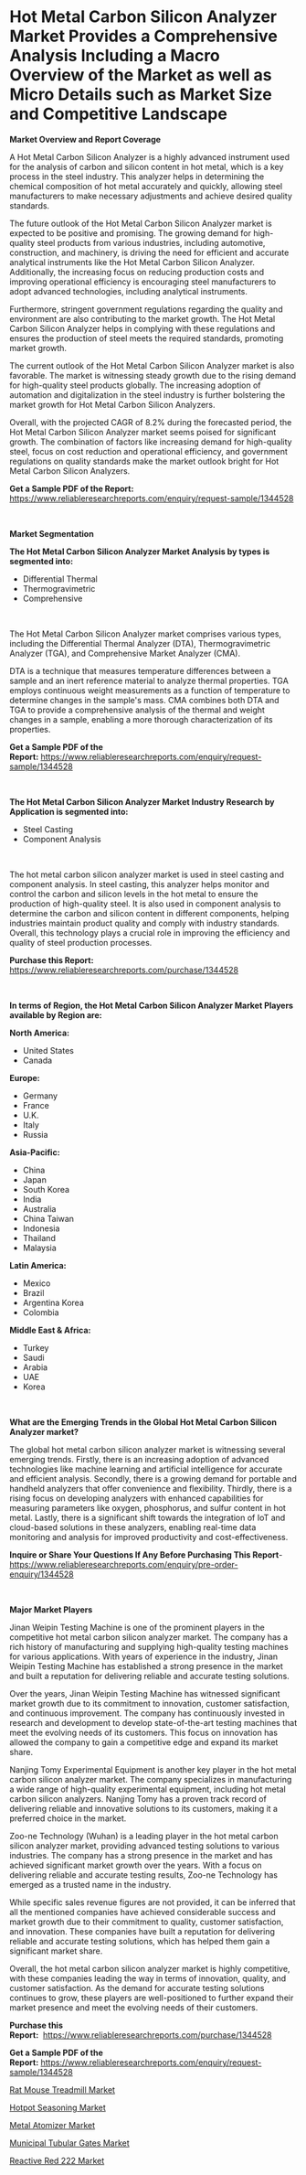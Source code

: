 <p><h1>Hot Metal Carbon Silicon Analyzer Market Provides a Comprehensive Analysis Including a Macro Overview of the Market as well as Micro Details such as Market Size and Competitive Landscape</h1></p><p><strong>Market Overview and Report Coverage</strong></p>
<p><p>A Hot Metal Carbon Silicon Analyzer is a highly advanced instrument used for the analysis of carbon and silicon content in hot metal, which is a key process in the steel industry. This analyzer helps in determining the chemical composition of hot metal accurately and quickly, allowing steel manufacturers to make necessary adjustments and achieve desired quality standards.</p><p>The future outlook of the Hot Metal Carbon Silicon Analyzer market is expected to be positive and promising. The growing demand for high-quality steel products from various industries, including automotive, construction, and machinery, is driving the need for efficient and accurate analytical instruments like the Hot Metal Carbon Silicon Analyzer. Additionally, the increasing focus on reducing production costs and improving operational efficiency is encouraging steel manufacturers to adopt advanced technologies, including analytical instruments.</p><p>Furthermore, stringent government regulations regarding the quality and environment are also contributing to the market growth. The Hot Metal Carbon Silicon Analyzer helps in complying with these regulations and ensures the production of steel meets the required standards, promoting market growth.</p><p>The current outlook of the Hot Metal Carbon Silicon Analyzer market is also favorable. The market is witnessing steady growth due to the rising demand for high-quality steel products globally. The increasing adoption of automation and digitalization in the steel industry is further bolstering the market growth for Hot Metal Carbon Silicon Analyzers.</p><p>Overall, with the projected CAGR of 8.2% during the forecasted period, the Hot Metal Carbon Silicon Analyzer market seems poised for significant growth. The combination of factors like increasing demand for high-quality steel, focus on cost reduction and operational efficiency, and government regulations on quality standards make the market outlook bright for Hot Metal Carbon Silicon Analyzers.</p></p>
<p><strong>Get a Sample PDF of the Report:</strong> <a href="https://www.reliableresearchreports.com/enquiry/request-sample/1344528">https://www.reliableresearchreports.com/enquiry/request-sample/1344528</a></p>
<p>&nbsp;</p>
<p><strong>Market Segmentation</strong></p>
<p><strong>The Hot Metal Carbon Silicon Analyzer Market Analysis by types is segmented into:</strong></p>
<p><ul><li>Differential Thermal</li><li>Thermogravimetric</li><li>Comprehensive</li></ul></p>
<p>&nbsp;</p>
<p><p>The Hot Metal Carbon Silicon Analyzer market comprises various types, including the Differential Thermal Analyzer (DTA), Thermogravimetric Analyzer (TGA), and Comprehensive Market Analyzer (CMA). </p><p>DTA is a technique that measures temperature differences between a sample and an inert reference material to analyze thermal properties. TGA employs continuous weight measurements as a function of temperature to determine changes in the sample's mass. CMA combines both DTA and TGA to provide a comprehensive analysis of the thermal and weight changes in a sample, enabling a more thorough characterization of its properties.</p></p>
<p><strong>Get a Sample PDF of the Report:</strong>&nbsp;<a href="https://www.reliableresearchreports.com/enquiry/request-sample/1344528">https://www.reliableresearchreports.com/enquiry/request-sample/1344528</a></p>
<p>&nbsp;</p>
<p><strong>The Hot Metal Carbon Silicon Analyzer Market Industry Research by Application is segmented into:</strong></p>
<p><ul><li>Steel Casting</li><li>Component Analysis</li></ul></p>
<p>&nbsp;</p>
<p><p>The hot metal carbon silicon analyzer market is used in steel casting and component analysis. In steel casting, this analyzer helps monitor and control the carbon and silicon levels in the hot metal to ensure the production of high-quality steel. It is also used in component analysis to determine the carbon and silicon content in different components, helping industries maintain product quality and comply with industry standards. Overall, this technology plays a crucial role in improving the efficiency and quality of steel production processes.</p></p>
<p><strong>Purchase this Report:</strong>&nbsp; <a href="https://www.reliableresearchreports.com/purchase/1344528">https://www.reliableresearchreports.com/purchase/1344528</a></p>
<p>&nbsp;</p>
<p><strong>In terms of Region, the Hot Metal Carbon Silicon Analyzer Market Players available by Region are:</strong></p>
<p>
    <p> <strong> North America: </strong>
        <ul>
            <li>United States</li>
            <li>Canada</li>
        </ul>
        </p> 
    <p> <strong> Europe: </strong>
        <ul>
            <li>Germany</li>
            <li>France</li>
            <li>U.K.</li>
            <li>Italy</li>
            <li>Russia</li>
        </ul>
        </p> 
    <p> <strong> Asia-Pacific: </strong>
        <ul>
            <li>China</li>
            <li>Japan</li>
            <li>South Korea</li>
            <li>India</li>
            <li>Australia</li>
            <li>China Taiwan</li>
            <li>Indonesia</li>
            <li>Thailand</li>
            <li>Malaysia</li>
        </ul>
        </p> 
    <p> <strong> Latin America: </strong>
        <ul>
            <li>Mexico</li>
            <li>Brazil</li>
            <li>Argentina Korea</li>
            <li>Colombia</li>
        </ul>
        </p> 
    <p> <strong> Middle East & Africa: </strong>
        <ul>
            <li>Turkey</li>
            <li>Saudi</li>
            <li>Arabia</li>
            <li>UAE</li>
            <li>Korea</li>
        </ul>
    </p>
    </p>
<p>&nbsp;</p>
<p><strong>What are the Emerging Trends in the Global Hot Metal Carbon Silicon Analyzer market?</strong></p>
<p><p>The global hot metal carbon silicon analyzer market is witnessing several emerging trends. Firstly, there is an increasing adoption of advanced technologies like machine learning and artificial intelligence for accurate and efficient analysis. Secondly, there is a growing demand for portable and handheld analyzers that offer convenience and flexibility. Thirdly, there is a rising focus on developing analyzers with enhanced capabilities for measuring parameters like oxygen, phosphorus, and sulfur content in hot metal. Lastly, there is a significant shift towards the integration of IoT and cloud-based solutions in these analyzers, enabling real-time data monitoring and analysis for improved productivity and cost-effectiveness.</p></p>
<p><strong>Inquire or Share Your Questions If Any Before Purchasing This Report</strong>- <a href="https://www.reliableresearchreports.com/enquiry/pre-order-enquiry/1344528">https://www.reliableresearchreports.com/enquiry/pre-order-enquiry/1344528</a></p>
<p>&nbsp;</p>
<p><strong>Major Market Players</strong></p>
<p><p>Jinan Weipin Testing Machine is one of the prominent players in the competitive hot metal carbon silicon analyzer market. The company has a rich history of manufacturing and supplying high-quality testing machines for various applications. With years of experience in the industry, Jinan Weipin Testing Machine has established a strong presence in the market and built a reputation for delivering reliable and accurate testing solutions.</p><p>Over the years, Jinan Weipin Testing Machine has witnessed significant market growth due to its commitment to innovation, customer satisfaction, and continuous improvement. The company has continuously invested in research and development to develop state-of-the-art testing machines that meet the evolving needs of its customers. This focus on innovation has allowed the company to gain a competitive edge and expand its market share.</p><p>Nanjing Tomy Experimental Equipment is another key player in the hot metal carbon silicon analyzer market. The company specializes in manufacturing a wide range of high-quality experimental equipment, including hot metal carbon silicon analyzers. Nanjing Tomy has a proven track record of delivering reliable and innovative solutions to its customers, making it a preferred choice in the market.</p><p>Zoo-ne Technology (Wuhan) is a leading player in the hot metal carbon silicon analyzer market, providing advanced testing solutions to various industries. The company has a strong presence in the market and has achieved significant market growth over the years. With a focus on delivering reliable and accurate testing results, Zoo-ne Technology has emerged as a trusted name in the industry.</p><p>While specific sales revenue figures are not provided, it can be inferred that all the mentioned companies have achieved considerable success and market growth due to their commitment to quality, customer satisfaction, and innovation. These companies have built a reputation for delivering reliable and accurate testing solutions, which has helped them gain a significant market share.</p><p>Overall, the hot metal carbon silicon analyzer market is highly competitive, with these companies leading the way in terms of innovation, quality, and customer satisfaction. As the demand for accurate testing solutions continues to grow, these players are well-positioned to further expand their market presence and meet the evolving needs of their customers.</p></p>
<p><strong>Purchase this Report:</strong>&nbsp;&nbsp;<a href="https://www.reliableresearchreports.com/purchase/1344528">https://www.reliableresearchreports.com/purchase/1344528</a></p>
<p></p>
<p><strong>Get a Sample PDF of the Report:</strong>&nbsp;<a href="https://www.reliableresearchreports.com/enquiry/request-sample/1344528">https://www.reliableresearchreports.com/enquiry/request-sample/1344528</a></p>
<p><p><a href="https://www.linkedin.com/pulse/rat-mouse-treadmill-market-size-growth-forecast-from-2023-ikkye/">Rat Mouse Treadmill Market</a></p><p><a href="https://medium.com/@reportmines/hotpot-seasoning-market-size-growth-forecast-2023-2030-4c9dacf6b94a">Hotpot Seasoning Market</a></p><p><a href="https://www.linkedin.com/pulse/metal-atomizer-market-size-share-global-analysis-report-jns5e/">Metal Atomizer Market</a></p><p><a href="https://www.linkedin.com/pulse/municipal-tubular-gates-market-insights-players-forecast-sl2we/">Municipal Tubular Gates Market</a></p><p><a href="https://medium.com/@enosstark1905/reactive-red-222-market-size-growth-forecast-2023-2030-52ebe6dcfc60">Reactive Red 222 Market</a></p></p>